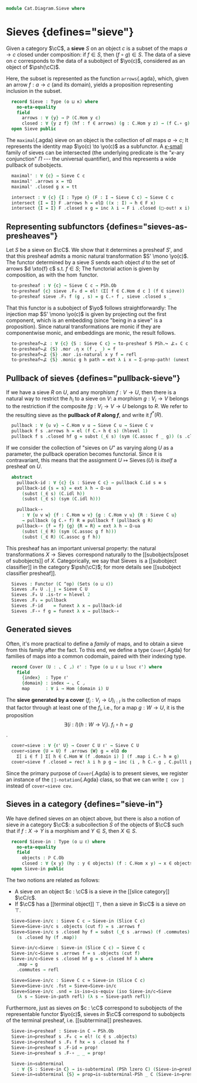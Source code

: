 <!--
```agda
open import Cat.Instances.Presheaf.Limits
open import Cat.Diagram.Subterminal
open import Cat.Instances.Functor
open import Cat.Instances.Slice
open import Cat.Functor.Hom
open import Cat.Prelude

open import Data.Power

import Cat.Reasoning

open /-Obj
open /-Hom
```
-->

```agda
module Cat.Diagram.Sieve where
```

<!--
```agda
module _ {o κ : _} (C : Precategory o κ) (c : ⌞ C ⌟) where
  private module C = Precategory C
```
-->

# Sieves {defines="sieve"}

Given a category $\cC$, a **sieve** $S$ on an object $c$ is a subset of
the maps $a \to c$ closed under composition: if $f \in S$, then $(f
\circ g) \in S$. The data of a sieve on $c$ corresponds to the data of a
subobject of $\yo(c)$, considered as an object of $\psh(\cC)$.

Here, the subset is represented as the function `arrows`{.agda}, which,
given an arrow $f : a \to c$ (and its domain), yields a proposition
representing inclusion in the subset.

```agda
  record Sieve : Type (o ⊔ κ) where
    no-eta-equality
    field
      arrows : ∀ {y} → ℙ (C.Hom y c)
      closed : ∀ {y z f} (hf : f ∈ arrows) (g : C.Hom y z) → (f C.∘ g) ∈ arrows
  open Sieve public
```

The `maximal`{.agda} sieve on an object is the collection of _all_ maps
$a \to c$; It represents the identity map $\yo(c) \to \yo(c)$ as a
subfunctor. A [$\kappa$-small] family of sieves can be intersected (the
underlying predicate is the "$\kappa$-ary conjunction" $\Pi$ --- the
universal quantifier), and this represents a wide pullback of
subobjects.

[$\kappa$-small]: 1Lab.intro.html#universes-and-size-issues

<!--
```agda
module _ {o ℓ : _} {C : Precategory o ℓ} where
  private
    module C   = Cat.Reasoning C
    module PSh = Cat.Reasoning (PSh ℓ C)
    open Precategory C

  Sieve-path : ∀ {c} {x y : Sieve C c} → Path (∀ {y} → ℙ (C.Hom y c)) (x .arrows) (y .arrows) → x ≡ y
  Sieve-path {x = x} {y} p i .arrows = p i
  Sieve-path {x = x} {y} p i .closed {f = f} hf g =
    is-prop→pathp (λ i → fun-is-hlevel {A = ⌞ p i f ⌟} 1 (p i (f ∘ g) .is-tr)) (λ w → x .closed w g) (λ w → y .closed w g) i hf

  instance
    hom∈Sieve : ∀ {c d} → Membership (C.Hom d c) (Sieve C c) _
    hom∈Sieve = record { _∈_ = λ x S → x ∈ S .Sieve.arrows }

    slice∈Sieve : ∀ {c} → Membership (/-Obj {C = C} c) (Sieve C c) _
    slice∈Sieve = record { _∈_ = λ x S → x .map ∈ S }

    Inclusion-sieve : ∀ {U} → Inclusion (Sieve C U) _
    Inclusion-sieve {U} = record { _⊆_ = λ S T → ∀ {V} (h : Hom V U) → h ∈ S → h ∈ T }

    Extensional-sieve : ∀ {ℓr c} ⦃ _ : Extensional (∀ {y} → C.Hom y c → Ω) ℓr ⦄ → Extensional (Sieve C c) ℓr
    Extensional-sieve ⦃ e ⦄ = injection→extensional! Sieve-path e

    H-Level-Sieve : ∀ {c n} → H-Level (Sieve C c) (2 + n)
    H-Level-Sieve = basic-instance 2 $
      embedding→is-hlevel 1 (injective→is-embedding! Sieve-path) (hlevel 2)

  open PSh._↪_
  open _=>_
  open Functor
```
-->

```agda
  maximal' : ∀ {c} → Sieve C c
  maximal' .arrows x = ⊤Ω
  maximal' .closed g x = tt

  intersect : ∀ {c} {I : Type ℓ} (F : I → Sieve C c) → Sieve C c
  intersect {I = I} F .arrows h = elΩ ((x : I) → h ∈ F x)
  intersect {I = I} F .closed x g = inc λ i → F i .closed (□-out! x i) g
```

<!--
```agda
  _∩S_ : ∀ {U} → Sieve C U → Sieve C U → Sieve C U
  (S ∩S T) .arrows f = S .arrows f ∧Ω T .arrows f
  (S ∩S T) .closed (Sf , Tf) g = S .closed Sf g , T .closed Tf g
```
-->

## Representing subfunctors {defines="sieves-as-presheaves"}

Let $S$ be a sieve on $\cC$. We show that it determines a presheaf
$S'$, and that this presheaf admits a monic natural transformation $S'
\mono \yo(c)$. The functor determined by a sieve $S$ sends each object
$d$ to the set of arrows $d \xto{f} c$ s.t. $f \in S$; The functorial
action is given by composition, as with the $\hom$ functor.

```agda
  to-presheaf : ∀ {c} → Sieve C c → PSh.Ob
  to-presheaf {c} sieve .F₀ d = el! (Σ[ f ∈ C.Hom d c ] (f ∈ sieve))
  to-presheaf sieve .F₁ f (g , s) = g C.∘ f , sieve .closed s _
```

<!--
```agda
  to-presheaf sieve .F-id    = funext λ _ → Σ-prop-path! (C.idr _)
  to-presheaf sieve .F-∘ f g = funext λ _ → Σ-prop-path! (C.assoc _ _ _)
```
-->

That this functor is a subobject of $\yo$ follows straightforwardly: The
injection map $S' \mono \yo(c)$ is given by projecting out the first
component, which is an embedding (since "being in a sieve" is a
proposition). Since natural transformations are monic if they are
componentwise monic, and embeddings are monic, the result follows.

```agda
  to-presheaf↪よ : ∀ {c} {S : Sieve C c} → to-presheaf S PSh.↪ よ₀ C c
  to-presheaf↪よ {S} .mor .η x (f , _) = f
  to-presheaf↪よ {S} .mor .is-natural x y f = refl
  to-presheaf↪よ {S} .monic g h path = ext λ i x → Σ-prop-path! (unext path i x)
```

## Pullback of sieves {defines="pullback-sieve"}

If we have a sieve $R$ on $U$, and any morphism $f : V \to U$, then
there is a natural way to restrict the $h_i$ to a sieve on $V$: a
morphism $g : V_i \to V$ belongs to the restriction if the composite $fg
: V_i \to V \to U$ belongs to $R$. We refer to the resulting sieve as
the **pullback of $R$ along $f$**, and write it $f^*(R)$.

```agda
  pullback : ∀ {u v} → C.Hom v u → Sieve C u → Sieve C v
  pullback f s .arrows h = el (f C.∘ h ∈ s) (hlevel 1)
  pullback f s .closed hf g = subst (_∈ s) (sym (C.assoc f _ g)) (s .closed hf g)
```

If we consider the collection of "sieves on $U$" as varying along $U$ as
a parameter, the pullback operation becomes functorial. Since it is
contravariant, this means that the assignment $U \mapsto
\operatorname{Sieves}(U)$ is *itself* a presheaf on $U$.

```agda
  abstract
    pullback-id : ∀ {c} {s : Sieve C c} → pullback C.id s ≡ s
    pullback-id {s = s} = ext λ h → Ω-ua
      (subst (_∈ s) (C.idl h))
      (subst (_∈ s) (sym (C.idl h)))

    pullback-∘
      : ∀ {u v w} {f : C.Hom w v} {g : C.Hom v u} {R : Sieve C u}
      → pullback (g C.∘ f) R ≡ pullback f (pullback g R)
    pullback-∘ {f = f} {g} {R = R} = ext λ h → Ω-ua
      (subst (_∈ R) (sym (C.assoc g f h)))
      (subst (_∈ R) (C.assoc g f h))
```

This presheaf has an important universal property: the natural
transformations $X \to \operatorname{Sieves}$ correspond naturally to
the [[subobjects|poset of subobjects]] of $X$. Categorically, we say
that $\operatorname{Sieves}$ is a [[subobject classifier]] in the
category $\psh(\cC)$; for more details see [[subobject classifier
presheaf]].

```agda
  Sieves : Functor (C ^op) (Sets (o ⊔ ℓ))
  Sieves .F₀ U .∣_∣ = Sieve C U
  Sieves .F₀ U .is-tr = hlevel 2
  Sieves .F₁ = pullback
  Sieves .F-id    = funext λ x → pullback-id
  Sieves .F-∘ f g = funext λ x → pullback-∘
```

## Generated sieves

Often, it's more practical to define a *family* of maps, and to obtain a
sieve from this family after the fact. To this end, we define a type
`Cover`{.Agda} for families of maps into a common codomain, paired with
their indexing type.

<!--
```agda
module _ {o ℓ} (C : Precategory o ℓ) where
  open Precategory C using (Hom)
```
-->

```agda
  record Cover (U : ⌞ C ⌟) ℓ' : Type (o ⊔ ℓ ⊔ lsuc ℓ') where
    field
      {index}  : Type ℓ'
      {domain} : index → ⌞ C ⌟
      map      : ∀ i → Hom (domain i) U
```

<!--
```agda
open Cover

module _ {o ℓ} {C : Precategory o ℓ} where
  private module C = Cat.Reasoning C
  instance
    Underlying-Cover : ∀ {ℓ' U} → Underlying (Cover C U ℓ')
    Underlying-Cover = record { ⌞_⌟ = index }
```
-->

The **sieve generated by a cover** $(f_i : V_i \to U)_{i : I}$ is the
collection of maps that factor through at least one of the $f_i$, i.e.,
for a map $g : W \to U$, it is the proposition
$$
\exists (i : I) (h : W \to V_i).~ f_i \circ h = g
$$.

```agda
  cover→sieve : ∀ {ℓ' U} → Cover C U ℓ' → Sieve C U
  cover→sieve {U = U} f .arrows {W} g = elΩ do
    Σ[ i ∈ f ] Σ[ h ∈ C.Hom W (f .domain i) ] (f .map i C.∘ h ≡ g)
  cover→sieve f .closed = rec! λ i h p g → inc (i , h C.∘ g , C.pulll p)
```

Since the primary purpose of `Cover`{.Agda} is to present sieves, we
register an instance of the `⟦⟧-notation`{.Agda} class, so that we can
write `⟦ cov ⟧` instead of `cover→sieve cov`.

<!--
```agda
  map→sieve : ∀ {V U} → C.Hom V U → Sieve C U
  map→sieve f .arrows g = elΩ (Σ[ h ∈ C.Hom _ _ ] (f C.∘ h ≡ g))
  map→sieve f .closed = rec! λ g p h → inc (g C.∘ h , C.pulll p)

  instance
    ⟦⟧-Cover : ∀ {ℓ' U} → ⟦⟧-notation (Cover C U ℓ')
    ⟦⟧-Cover = brackets _ cover→sieve
```
-->

## Sieves in a category {defines="sieve-in"}

We have defined sieves *on* an object above, but there is also a notion
of sieve *in* a category $\cC$: a subcollection $S$ of the objects of
$\cC$ such that if $f : X \to Y$ is a morphism and $Y \in S$, then
$X \in S$.

<!--
```agda
module _ {o ℓ : _} (C : Precategory o ℓ) where
  private module C = Precategory C
```
-->

```agda
  record Sieve-in : Type (o ⊔ ℓ) where
    no-eta-equality
    field
      objects : ℙ C.Ob
      closed : ∀ {x y} (hy : y ∈ objects) (f : C.Hom x y) → x ∈ objects
  open Sieve-in public
```

The two notions are related as follows:

- A sieve *on* an object $c : \cC$ is a sieve *in* the [[slice category]]
  $\cC/c$.
- If $\cC$ has a [[terminal object]] $\top$, then a sieve *in* $\cC$ is
  a sieve *on* $\top$.

<!--
```agda
module _ {o ℓ : _} {C : Precategory o ℓ} where

  Sieve-in-path : ∀ {s s' : Sieve-in C} → s .objects ≡ s' .objects → s ≡ s'
  Sieve-in-path p i .objects = p i
  Sieve-in-path {s = s} {s'} p i .closed {x = x} {y = y} hy f =
    is-prop→pathp (λ i → fun-is-hlevel {A = ⌞ p i y ⌟} 1 (p i x .is-tr)) (λ w → s .closed w f) (λ w → s' .closed w f) i hy

module _ {o ℓ : _} (C : Precategory o ℓ) (c : ⌞ C ⌟) where
```
-->

```agda
  Sieve→Sieve-in/c : Sieve C c → Sieve-in (Slice C c)
  Sieve→Sieve-in/c s .objects (cut f) = s .arrows f
  Sieve→Sieve-in/c s .closed hy f = subst (_∈ s .arrows) (f .commutes)
    (s .closed hy (f .map))

  Sieve-in/c→Sieve : Sieve-in (Slice C c) → Sieve C c
  Sieve-in/c→Sieve s .arrows f = s .objects (cut f)
  Sieve-in/c→Sieve s .closed hf g = s .closed hf λ where
    .map → g
    .commutes → refl

  Sieve≃Sieve-in/c : Sieve C c ≃ Sieve-in (Slice C c)
  Sieve≃Sieve-in/c .fst = Sieve→Sieve-in/c
  Sieve≃Sieve-in/c .snd = is-iso→is-equiv (iso Sieve-in/c→Sieve
    (λ s → Sieve-in-path refl) (λ s → Sieve-path refl))
```

Furthermore, just as sieves *on* $c : \cC$ correspond to subobjects of
the representable functor $\yo(c)$, sieves *in* $\cC$ correspond to
subobjects of the terminal presheaf, i.e. [[subterminal]] presheaves.

<!--
```agda
module _ {o ℓ : _} {C : Precategory o ℓ} where
  open Functor
  private
    module C = Precategory C
    module PSh = Cat.Reasoning (PSh lzero C)
```
-->

```agda
  Sieve-in→presheaf : Sieve-in C → PSh.Ob
  Sieve-in→presheaf s .F₀ c = el! (c ∈ s .objects)
  Sieve-in→presheaf s .F₁ f hx = s .closed hx f
  Sieve-in→presheaf s .F-id = prop!
  Sieve-in→presheaf s .F-∘ _ _ = prop!

  Sieve-in→subterminal
    : ∀ {S : Sieve-in C} → is-subterminal (PSh lzero C) (Sieve-in→presheaf S)
  Sieve-in→subterminal {S} = prop→is-subterminal-PSh _ C (Sieve-in→presheaf S)
```

